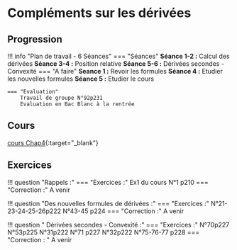 # Compléments sur les dérivées

## Progression
!!! info "Plan de travail - 6 Séances"
    === "Séances" 
        **Séance 1-2 :** Calcul des dérivées
        **Séance 3-4 :** Position relative 
        **Séance 5-6 :**  Dérivées secondes - Convexité
    === "A faire"
        **Seance 1 :**  Revoir les formules
        **Séance 4 :** Etudier les nouvelles formules 
        **Séance 5 :** Etudier le cours
    
    === "Evaluation"  
        Travail de groupe N°92p231  
        Evaluation en Bac Blanc à la rentrée
    
## Cours 
[cours Chap4](./Cours-chap4.pdf){:target="_blank"}

## Exercices 
!!! question "Rappels  :"
    === "Exercices :" 
        Ex1 du cours
        N°1 p210
    === "Correction :"
        A venir    
        
!!! question "Des nouvelles formules de dérivées :"
    === "Exercices :" 
        N°21-23-24-25-26p222
        N°43-45 p224
    === "Correction :"
        A venir

!!! question " Dérivées secondes - Convexité :"
    === "Exercices :"
        N°70p227
        N°53p225
        N°31p222
        N°71 p227
        N°32p222
        N°75-76-77 p228
    === "Correction : "
        A venir
